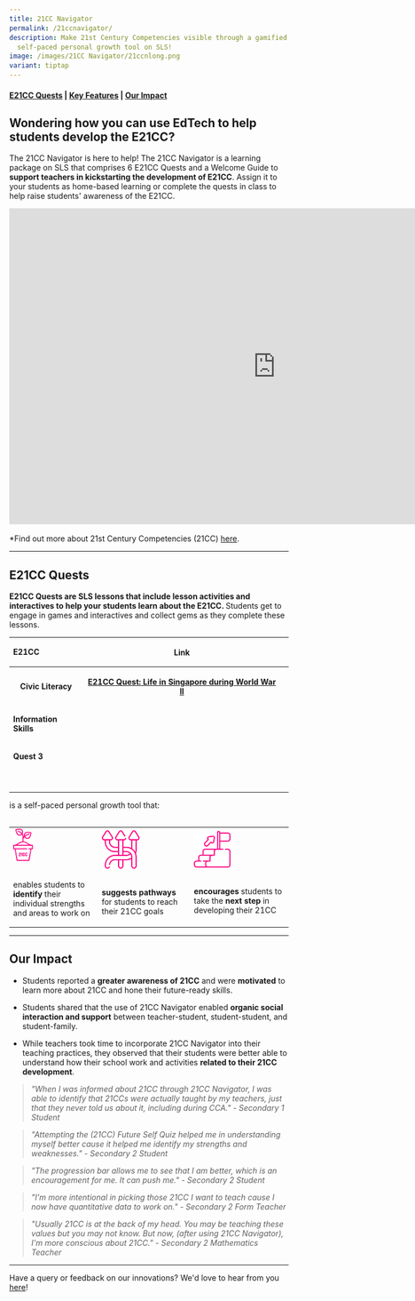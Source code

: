 ```yaml
---
title: 21CC Navigator
permalink: /21ccnavigator/
description: Make 21st Century Competencies visible through a gamified
  self-paced personal growth tool on SLS!
image: /images/21CC Navigator/21ccnlong.png
variant: tiptap
---
```

<h4><a href="#discovery" rel="noopener noreferrer nofollow" target="_blank">E21CC Quests</a> | <a href="#innovation" rel="noopener noreferrer nofollow" target="_blank">Key Features</a> | <a href="#impact" rel="noopener noreferrer nofollow" target="_blank">Our Impact</a></h4>
<h2>Wondering how you can use EdTech to help students develop the E21CC?</h2>
<p>The 21CC Navigator is here to help! The 21CC Navigator is a learning package
on SLS that comprises 6 E21CC Quests and a Welcome Guide to <strong>support teachers in kickstarting the development of E21CC</strong>.
Assign it to your students as home-based learning or complete the quests
in class to help raise students' awareness of the E21CC.</p>
<div class="iframe-wrapper">
<iframe height="569" width="960" allowfullscreen="true" frameborder="0" src="https://docs.google.com/presentation/d/e/2PACX-1vRfWh05zja6ez4xRnGcZ4Zr2POVEGrEVS7Ig17WG1WbRYg93nzbqw8yXbxMSkWEXRx_q3Eri1fPHxN4/embed?start=true&amp;loop=false&amp;delayms=3000"></iframe>
</div>
<p></p>
<p>*Find out more about 21st Century Competencies (21CC) <a href="https://www.moe.gov.sg/education-in-sg/21st-century-competencies" rel="noopener noreferrer" target="_blank">here</a>.</p>
<hr>
<h2>E21CC Quests</h2>
<p><strong>E21CC Quests are SLS lessons that include lesson activities and interactives to help your students learn about the E21CC. </strong>Students
get to engage in games and interactives and collect gems as they complete
these lessons.</p>
<p></p>
<table style="minWidth: 75px">
<colgroup>
<col>
<col>
<col>
</colgroup>
<tbody>
<tr>
<td rowspan="1" colspan="1">
<p><strong>E21CC</strong>
</p>
</td>
<th rowspan="1" colspan="1">
<p>Link</p>
</th>
<td rowspan="1" colspan="1">
<p></p>
</td>
</tr>
<tr>
<th rowspan="1" colspan="1">
<p>Civic Literacy</p>
</th>
<th rowspan="1" colspan="1">
<p><a href="https://vle.learning.moe.edu.sg/my-library/lesson/view/fb2a0f8f-f810-4a99-8ee8-3706e07da6ac/cover" rel="noopener noreferrer nofollow" target="_blank">E21CC Quest: Life in Singapore during World War II</a>
</p>
</th>
<th rowspan="1" colspan="1">
<p></p>
</th>
</tr>
<tr>
<td rowspan="1" colspan="1">
<p><strong>Information Skills </strong>
</p>
</td>
<td rowspan="1" colspan="1">
<p></p>
</td>
<td rowspan="1" colspan="1">
<p></p>
</td>
</tr>
<tr>
<td rowspan="1" colspan="1">
<p><strong>Quest 3</strong>
</p>
</td>
<td rowspan="1" colspan="1">
<p></p>
</td>
<td rowspan="1" colspan="1">
<p></p>
</td>
</tr>
<tr>
<td rowspan="1" colspan="1">
<p></p>
</td>
<td rowspan="1" colspan="1">
<p></p>
</td>
<td rowspan="1" colspan="1">
<p></p>
</td>
</tr>
<tr>
<td rowspan="1" colspan="1">
<p></p>
</td>
<td rowspan="1" colspan="1">
<p></p>
</td>
<td rowspan="1" colspan="1">
<p></p>
</td>
</tr>
</tbody>
</table>
<p>is a self-paced personal growth tool that:
<br>
<br>
</p>
<table style="minWidth: 75px">
<colgroup>
<col>
<col>
<col>
</colgroup>
<tbody>
<tr>
<td rowspan="1" colspan="1">
<div class="isomer-image-wrapper">
<img style="width:25%" height="auto" width="100%" src="/images/21CC%20Navigator/identify%20growth.png">
</div>
<p>
<br>enables students to <strong>identify</strong> their individual strengths
and areas to work on</p>
</td>
<td rowspan="1" colspan="1">
<div class="isomer-image-wrapper">
<img style="width:45%" height="auto" width="100%" src="/images/21CC%20Navigator/pathways.png">
</div>
<p>
<br><strong>suggests pathways</strong> for students to reach their 21CC goals</p>
</td>
<td rowspan="1" colspan="1">
<div class="isomer-image-wrapper">
<img style="width:40%" height="auto" width="100%" src="/images/21CC%20Navigator/next%20step.png">
</div>
<p>
<br><strong>encourages</strong> students to take the <strong>next step</strong> in
developing their 21CC</p>
</td>
</tr>
</tbody>
</table>
<hr>
<h2>Our Impact</h2>
<ul data-tight="true" class="tight">
<li>
<p>Students reported a <strong>greater awareness of 21CC</strong> and were <strong>motivated</strong> to
learn more about 21CC and hone their future-ready skills.</p>
</li>
<li>
<p>Students shared that the use of 21CC Navigator enabled <strong>organic social interaction and support</strong> between
teacher-student, student-student, and student-family.</p>
</li>
<li>
<p>While teachers took time to incorporate 21CC Navigator into their teaching
practices, they observed that their students were better able to understand
how their school work and activities <strong>related to their 21CC development</strong>.</p>
</li>
</ul>
<blockquote>
<p><em>"When I was informed about 21CC through 21CC Navigator, I was able to identify that 21CCs were actually taught by my teachers, just that they never told us about it, including during CCA." - Secondary 1 Student</em>
</p>
</blockquote>
<blockquote>
<p><em>"Attempting the (21CC) Future Self Quiz helped me in understanding myself better cause it helped me identify my strengths and weaknesses." - Secondary 2 Student</em>
</p>
</blockquote>
<blockquote>
<p><em>"The progression bar allows me to see that I am better, which is an encouragement for me. It can push me." - Secondary 2 Student</em>
</p>
</blockquote>
<blockquote>
<p><em>"I’m more intentional in picking those 21CC I want to teach cause I now have quantitative data to work on." - Secondary 2 Form Teacher</em>
</p>
</blockquote>
<blockquote>
<p><em>"Usually 21CC is at the back of my head. You may be teaching these values but you may not know. But now, (after using 21CC Navigator), I'm more conscious about 21CC." - Secondary 2 Mathematics Teacher</em>
</p>
</blockquote>
<hr>
<p>Have a query or feedback on our innovations? We'd love to hear from you
<a href="/contact" rel="noopener noreferrer" target="_blank">here</a>!</p>